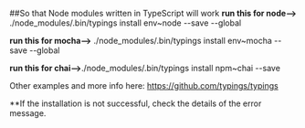 ##So that Node modules written in TypeScript will work
**run this for node-->** ./node_modules/.bin/typings install env~node --save --global  

**run this for mocha-->** ./node_modules/.bin/typings install env~mocha --save --global

**run this for chai-->**./node_modules/.bin/typings install npm~chai --save

Other examples and more info here: https://github.com/typings/typings

**If the installation is not successful, check the details of the error message.
